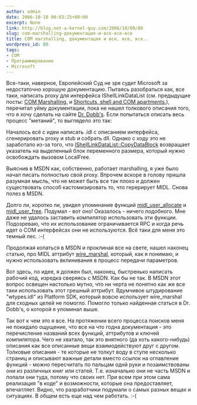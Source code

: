 ```yaml
---
author: admin
date: 2006-10-10 00:03:25+00:00
excerpt: None
link: http://blog.not-a-kernel-guy.com/2006/10/09/80
slug: com-marshalling-документация-и-все-все-все
title: COM marshalling, документация и все, все, все..
wordpress_id: 80
tags:
- COM
- Программирование
- Microsoft
---
```


Все-таки, наверное, Европейский Суд не зря судит Microsoft за недостаточно хорошую документацию. Пытаясь разобраться как, все таки, написать proxy для интерфейса IShellLinkDataList (см. предыдущие посты: [COM Marshalling.](http://blog.not-a-kernel-guy.com/2006/10/07/78) и [Shortcuts, shell and COM apartments.](http://blog.not-a-kernel-guy.com/2006/10/04/76)), перечитал уйму документации, пока не нашел толкового описания того, что я хочу сделать на сайте [Dr. Dobb's](http://www.ddj.com/dept/windows/184416483). Если попытаться описать весь процесс "метаний", то выглядело это так:

Началось всё с идеи написать .idl с описанием интерфейса, сгенерировать proxy и stub и собрать dll. Однако с ходу это не заработало из-за того, что [IShellLinkDataList::CopyDataBlock](http://windowssdk.msdn.microsoft.com/en-gb/library/ms632701.aspx) возвращает указатель на выделенный блок переменного размера, который нужно освобождать вызовом LocalFree.

Выяснив в MSDN как, собственно, работает marshalling, я уже было начал писать полностью свой proxy. Впрочем вскоре в голову пришла разумная мысль, что не может быть все так плохо и должен существовать способ кастомизировать то, что герерирует MIDL. Снова полез в MSDN. 

Долго ли, коротко ли, увидел упоминание функций [midl_user_allocate](http://msdn.microsoft.com/library/default.asp?url=/library/en-us/midl/midl/midl_user_allocate_1.asp) и [midl_user_free](http://msdn.microsoft.com/library/default.asp?url=/library/en-us/midl/midl/midl_user_free_1.asp). Подумал - вот оно! Оказалось - ничего подобного. Мне даже не удалось заставить компилятор использовать эти функции. Подозреваю, что их использование ограничивается RPC и когда речь идет о COM интерфейсах они не используются. Всё таки для меня это темный лес. :-(

Продолжая копаться в MSDN и проклиная все на свете, нашел наконец статью, про MIDL аттрибут [wire_marshal](http://msdn.microsoft.com/library/default.asp?url=/library/en-us/midl/midl/wire_marshal.asp), который, как я понимаю, и нужно использовать вклинивания в процесс передачи параметров. 

Вот здесь, по идее, я должен был, наконец, быстренько написать рабочий код, изредка сверяясь с MSDN. Как бы не так. В MSDN этот вопрос освещен настолько мутно, что ни черта не понятно как же все таки использовать этот грешный аттрибут. Вдумчивое штудирование "wtypes.idl" из Platform SDK, который вовсю использует wire_marshal для сходных целей не помогло. Помогло только найденная статься в Dr. Dobb's, о которой я упоминал выше.

Так вот к чем это я все. На протяжении всего процесса поисков меня не покидало ощущение, что все на что годна документация - это перечисление названий всех функций, аттрибутов и ключей компилятора. Чего не хватало, так это внятного (да хоть какого-нибудь) описания как все описанные вещи взаимодействуют друг с другом. Толковые описания - те которые не толкут воду в ступе несколько страниц и описывают важные детали вместо ссылок на оглавление функций - можно пересчитать по пальцам однй руки и позаимствованы они из различных книг или статей. Т.е. изначально они не часть MSDN и попали они туда, потому что своих нет. При всем при этом сама реализация "в коде" и возможности, которые она предоставляет, впечатляет. Видно, что разработчики подумали о самых разных вещах и ситуациях. В общем есть еще над чем работать. :-(
